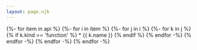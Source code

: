 ```yaml
---
layout: page.njk
---
```

<article class="api">
{%- for item in api %}
{%- for i in item %}
{%- for j in i %}
{%- for k in j %}
{% if k.kind == 'function' %}
* {{ k.name }}
{% endif %}
{% endfor -%}
{% endfor -%}
{% endfor -%}
{% endfor -%}
</article>